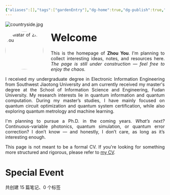 ```yaml
---
{"aliases":[],"tags":["gardenEntry"],"dg-home":true,"dg-publish":true,"date created":"星期五, 七月 11日 2025, 5:16:19 下午","date modified":"星期一, 七月 14日 2025, 1:06:39 凌晨","dg-pinned":true,"cssclasses":["markdown-preview-view"],"permalink":"/homepage/","pinned":true,"dgPassFrontmatter":true}
---
```



![countryside.jpg](/img/user/img/countryside.jpg)

<div style="text-align: justify;">
  <img src="img/user/img/photo.jpg" alt="Avatar of Zhou You"
	   style="float: left; margin: 0 1.5rem 1rem 0; width: 120px; border-radius: 50%; box-shadow: var(--shadow-s);">
  <h1 class="cm-header-1" style="font-size: 2rem; margin-top: 0;">Welcome</h1>
  <p>This is the homepage of <strong>Zhou You</strong>. I'm planning to collect interesting ideas, notes, and resources here.
	<em>The page is still under construction — feel free to enjoy the chaos.</em></p>
  <p>I received my undergraduate degree in Electronic Information Engineering from Southwest Jiaotong University and am currently received my master's degree at the School of Information Science and Engineering, Fudan University.
	My research interests lie in quantum information and quantum computation. During my master’s studies, I have mainly focused on quantum circuit optimization and quantum system certification,
	while also exploring quantum metrology and machine learning.</p>
  <p>I'm planning to pursue a Ph.D. in the coming years. <em>What’s next?</em> Continuous-variable photonics, quantum simulation, or quantum error correction?
	I don’t know — and honestly, I don’t care, as long as it’s interesting enough.</p>
  <p>This page is not meant to be a formal CV. If you're looking for something more structured and rigorous, please refer to
	<a href="cv.md" class="internal-link">my CV</a>.
  </p>
</div>

# Special Event

<p><span>共创建 15 篇笔记、0 个标签</span></p>
